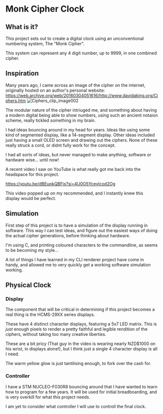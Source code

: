 # Monk Cipher Clock
## What is it?
This project sets out to create a digital clock using an unconventional numbering system, The "Monk Cipher".

This system can represent any 4 digit number, up to 9999, in one combined cipher.
## Inspiration
Many years ago, I came across an image of the cipher on the internet, originally hosted on an author's personal website:
https://web.archive.org/web/20160304051616/http://www.davidaking.org/Ciphers.htm
![Ciphers_clip_image002](https://github.com/user-attachments/assets/f338e3f2-74d1-4d38-98e8-4bbcf10ae430)

The modular nature of the cipher intriuged me, and something about having a modern digital being able to show numbers, using such an ancient notaion scheme, really tickled something in my brain.

I had ideas bouncing around in my head for years. Ideas like using some kind of segmented display, like a 14-segment display. Other ideas included just having a small OLED screen and drawing out the ciphers.
None of these really struck a cord, or didnt fully work for the concept. 

I had all sorts of ideas, but never managed to make anything, software or hardware wise... until now!

A recent video I saw on YouTube is what really got me back into the headspace for this project.

https://youtu.be/dBEupkQBFis?si=4U0O5Yceylcod2Og

This video popped up on my recommended, and I instantly knew this display would be perfect.

## Simulation
First step of this project is to have a simulation of the display running in software. This way I can test ideas, and figure out the easiest ways of doing the actual cipher generations, before thinking about hardware.

I'm using C, and printing coloured characters to the commandline, as seems to be becoming my style...

A lot of things I have learned in my CLI renderer project have come in handy, and allowed me to very quickly get a working software simulation working.

## Physical Clock
### Display
The component that will be critical in determining if this project becomes a real thing is the HCMS-29XX series displays.

These have 4 distinct character displays, featuring a 5x7 LED matrix.
This is *just* enough pixels to render a pretty faithful and legible rendition of the ciphers, without taking too many creative liberties.

These are a bit pricy (That guy in the video is wearing nearly NZD$1000 on his wrist, in displays alone!), but I think just a single 4 character display is all I need. 

The warm yellow glow is just tantilising enough, to fork over the cash for.

### Controller
I have a STM NUCLEO-F030R8 bouncing around that I have wanted to learn how to program for a few years.
It will be used for initial breadboarding, and is very overkill for what this project needs.

I am yet to consider what controller I will use to controll the final clock.

